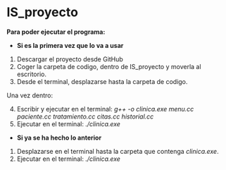 # IS_proyecto

**Para poder ejecutar el programa:**
* **Si es la primera vez que lo va a usar**
1. Descargar el proyecto desde GitHub
2. Coger la carpeta de codigo, dentro de IS_proyecto y moverla al escritorio.
3. Desde el terminal, desplazarse hasta la carpeta de codigo.

Una vez dentro:

4. Escribir y ejecutar en el terminal: _g++ -o clinica.exe menu.cc paciente.cc tratamiento.cc citas.cc historial.cc_
5. Ejecutar en el terminal: _./clinica.exe_

* **Si ya se ha hecho lo anterior**
1. Desplazarse en el terminal hasta la carpeta que contenga _clinica.exe_.
2. Ejecutar en el terminal: _./clinica.exe_



